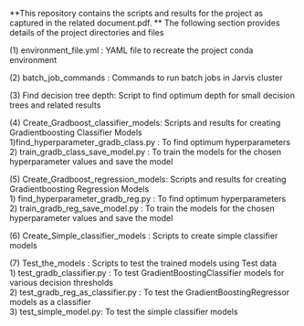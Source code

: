**This repository contains the scripts and results for the project as captured in the related document.pdf.
**
The following section provides details of the project directories and files


(1) environment_file.yml : YAML file to recreate the project conda environment

(2) batch_job_commands : Commands to run batch jobs in Jarvis cluster

(3) Find decision tree depth: Script to find optimum depth for small decision trees and related results

(4) Create_Gradboost_classifier_models: Scripts and results for creating Gradientboosting Classifier Models        
    1)find_hyperparameter_gradb_class.py : To find optimum hyperparameters   
    2) train_gradb_class_save_model.py : To train the models for the chosen hyperparameter values and save the model

(5) Create_Gradboost_regression_models: Scripts and results for creating Gradientboosting Regression Models        
    1) find_hyperparameter_gradb_reg.py : To find optimum hyperparameters   
    2) train_gradb_reg_save_model.py :  To train the models for the chosen hyperparameter values and save the model

(6) Create_Simple_classifier_models : Scripts to create simple classifier models

(7) Test_the_models : Scripts to test the trained models using Test data        
    1) test_gradb_classifier.py : To test GradientBoostingClassifier models for various decision thresholds   
    2) test_gradb_reg_as_classifier.py : To test the GradientBoostingRegressor models as a classifier   
    3) test_simple_model.py: To test the simple classifier models   
